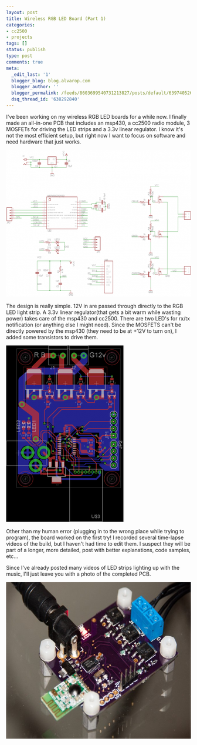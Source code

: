 ```yaml
---
layout: post
title: Wireless RGB LED Board (Part 1)
categories:
- cc2500
- projects
tags: []
status: publish
type: post
comments: true
meta:
  _edit_last: '1'
  blogger_blog: blog.alvarop.com
  blogger_author: ''
  blogger_permalink: /feeds/8603699540731213827/posts/default/6397405268358022958
  dsq_thread_id: '638292840'
---
```

I've been working on my wireless RGB LED boards for a while now. I finally made an all-in-one PCB that includes an msp430, a cc2500 radio module, 3 MOSFETs for driving the LED strips and a 3.3v linear regulator. I know it's not the most efficient setup, but right now I want to focus on software and need hardware that just works.

<a href="/images/wp/wirelessRGBv1Schem.png"><img class="size-large wp-image-176" title="Schematic" src="/images/wp/wirelessRGBv1Schem-640x399.png" alt="" width="640" height="399" /></a>

The design is really simple. 12V in are passed through directly to the RGB LED light strip. A 3.3v linear regulator(that gets a bit warm while wasting power) takes care of the msp430 and cc2500. There are two LED's for rx/tx notification (or anything else I might need). Since the MOSFETS can't be directly powered by the msp430 (they need to be at +12V to turn on), I added some transistors to drive them.

<a href="/images/wp/wirelessRGBv1PCB.png"><img class="size-large wp-image-177" title="PCB" src="/images/wp/wirelessRGBv1PCB-320x480.png" alt="" width="320" height="480" /></a>

Other than my human error (plugging in to the wrong place while trying to program), the board worked on the first try! I recorded several time-lapse videos of the build, but I haven't had time to edit them. I suspect they will be part of a longer, more detailed, post with better explanations, code samples, etc...

Since I've already posted many videos of LED strips lighting up with the music, I'll just leave you with a photo of the completed PCB.

<a href="/images/wp/IMG_5036.jpg"><img class="size-large wp-image-178" title="Completed Board" src="/images/wp/IMG_5036-640x426.jpg" alt="" width="640" height="426" /></a>
